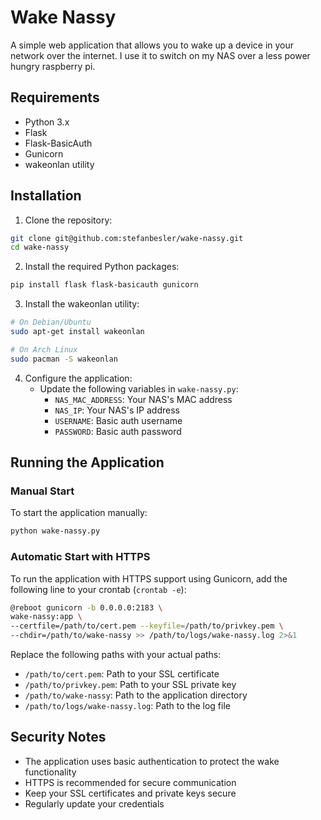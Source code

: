 # Wake Nassy

A simple web application that allows you to wake up a device in your network over the internet. I use it to switch on my NAS over a less power hungry raspberry pi.

## Requirements

- Python 3.x
- Flask
- Flask-BasicAuth
- Gunicorn
- wakeonlan utility

## Installation

1. Clone the repository:
```bash
git clone git@github.com:stefanbesler/wake-nassy.git
cd wake-nassy
```

2. Install the required Python packages:
```bash
pip install flask flask-basicauth gunicorn
```

3. Install the wakeonlan utility:
```bash
# On Debian/Ubuntu
sudo apt-get install wakeonlan

# On Arch Linux
sudo pacman -S wakeonlan
```

4. Configure the application:
   - Update the following variables in `wake-nassy.py`:
     - `NAS_MAC_ADDRESS`: Your NAS's MAC address
     - `NAS_IP`: Your NAS's IP address
     - `USERNAME`: Basic auth username
     - `PASSWORD`: Basic auth password

## Running the Application

### Manual Start

To start the application manually:

```bash
python wake-nassy.py
```

### Automatic Start with HTTPS

To run the application with HTTPS support using Gunicorn, add the following line to your crontab (`crontab -e`):

```bash
@reboot gunicorn -b 0.0.0.0:2183 \
wake-nassy:app \
--certfile=/path/to/cert.pem --keyfile=/path/to/privkey.pem \
--chdir=/path/to/wake-nassy >> /path/to/logs/wake-nassy.log 2>&1
```

Replace the following paths with your actual paths:
- `/path/to/cert.pem`: Path to your SSL certificate
- `/path/to/privkey.pem`: Path to your SSL private key
- `/path/to/wake-nassy`: Path to the application directory
- `/path/to/logs/wake-nassy.log`: Path to the log file

## Security Notes

- The application uses basic authentication to protect the wake functionality
- HTTPS is recommended for secure communication
- Keep your SSL certificates and private keys secure
- Regularly update your credentials


